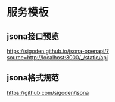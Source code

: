 # 服务模板

## jsona接口预览

https://sigoden.github.io/jsona-openapi/?source=http://localhost:3000/_/static/api

## jsona格式规范

https://github.com/sigoden/jsona